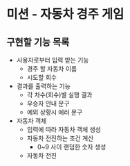 # 미션 - 자동차 경주 게임

## 구현할 기능 목록
- 사용자로부터 입력 받는 기능
    - 경주 할 자동차 이름
    - 시도할 회수
- 결과를 출력하는 기능
    - 각 차수(회수)별 실행 결과
    - 우승자 안내 문구
    - 예외 상황시 에러 문구
- 자동차 객체
    - 입력에 따라 자동차 객체 생성
    - 자동차 전진하는 조건 계산
        - 0~9 사이 랜덤한 숫자 생성
    - 자동차 전진
